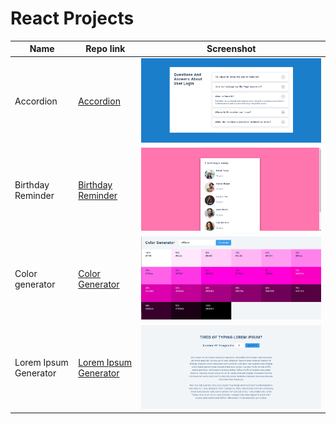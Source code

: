 # React Projects

| Name                  | Repo link                                                                                      | Screenshot                                                             |
| --------------------- | ---------------------------------------------------------------------------------------------- | ---------------------------------------------------------------------- |
| Accordion             | [Accordion](https://github.com/desirekaleba/react-progs/tree/main/accordion)                   | ![accordion](assets/screenshots/accordion.png)                         |
| Birthday Reminder     | [Birthday Reminder](https://github.com/desirekaleba/react-progs/tree/main/birthday-reminder)   | ![bd reminder](assets/screenshots/birthday-reminder.png)               |
| Color generator       | [Color Generator](https://github.com/desirekaleba/react-progs/tree/main/color-generator)       | ![color generator](assets/screenshots/color-generator.png)             |
| Lorem Ipsum Generator | [Lorem Ipsum Generator](https://github.com/desirekaleba/react-progs/tree/main/lorem-ipsum-gen) | ![lorem ipsum generator](assets/screenshots/lorem-ipsum-generator.png) |
